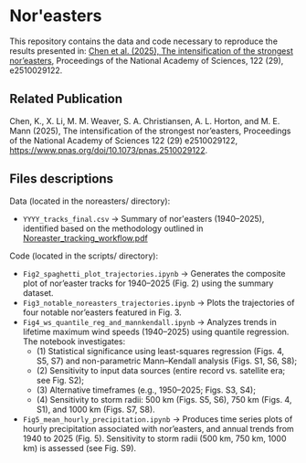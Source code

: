 Nor'easters
==============================================
This repository contains the data and code necessary to reproduce the results presented in: <a href="https://www.pnas.org/doi/10.1073/pnas.2510029122"> Chen et al. (2025), The intensification of the strongest nor’easters</a>, Proceedings of the National Academy of Sciences, 122 (29), e2510029122.

Related Publication
-------------------
Chen, K., X. Li, M. M. Weaver, S. A. Christiansen, A. L. Horton, and M. E. Mann (2025), The intensification of the strongest nor’easters, Proceedings of the National Academy of Sciences 122 (29) e2510029122, <a href="https://www.pnas.org/doi/10.1073/pnas.2510029122">https://www.pnas.org/doi/10.1073/pnas.2510029122</a>.

Files descriptions
-----------------
Data (located in the noreasters/ directory):
* `YYYY_tracks_final.csv`  &rarr; Summary of nor'easters (1940–2025), identified based on the methodology outlined in [Noreaster_tracking_workflow.pdf](Noreaster_tracking_workflow.pdf)

Code (located in the scripts/ directory):
* `Fig2_spaghetti_plot_trajectories.ipynb` &rarr; Generates the composite plot of nor’easter tracks for 1940–2025 (Fig. 2) using the summary dataset.
* `Fig3_notable_noreasters_trajectories.ipynb` &rarr; Plots the trajectories of four notable nor’easters featured in Fig. 3.
* `Fig4_ws_quantile_reg_and_mannkendall.ipynb` &rarr; Analyzes trends in lifetime maximum wind speeds (1940–2025) using quantile regression. The notebook investigates:
  - (1) Statistical significance using least-squares regression (Figs. 4, S5, S7) and non-parametric Mann–Kendall analysis (Figs. S1, S6, S8);
  - (2) Sensitivity to input data sources (entire record vs. satellite era; see Fig. S2);
  - (3) Alternative timeframes (e.g., 1950–2025; Figs. S3, S4);
  - (4) Sensitivity to storm radii: 500 km (Figs. S5, S6), 750 km (Figs. 4, S1), and 1000 km (Figs. S7, S8).
* `Fig5_mean_hourly_precipitation.ipynb` &rarr; Produces time series plots of hourly precipitation associated with nor’easters, and annual trends from 1940 to 2025 (Fig. 5). Sensitivity to storm radii (500 km, 750 km, 1000 km) is assessed (see Fig. S9). 

